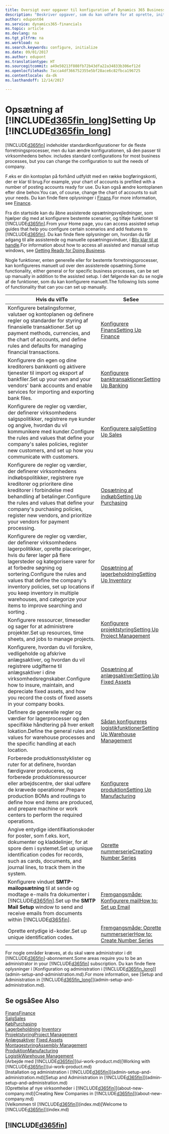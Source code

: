 ```yaml
---
title: Oversigt over opgaver til konfiguration af Dynamics 365 Business edition | Microsoft Docs
description: "Beskriver opgaver, som du kan udføre for at oprette, initialisere og konfigurere Dynamics 365 Business edition efter dine behov."
author: edupont04
ms.service: dynamics365-financials
ms.topic: article
ms.devlang: na
ms.tgt_pltfrm: na
ms.workload: na
ms.search.keywords: configure, initialize
ms.date: 09/01/2017
ms.author: edupont
ms.translationtype: HT
ms.sourcegitcommit: a49e50213f808fb72b43dfa22a34833b306ef12d
ms.openlocfilehash: 7acca4df366752355e5bf28ace6c82fbca196725
ms.contentlocale: da-dk
ms.lasthandoff: 12/14/2017

---
```

# <a name="setting-up-included365finlongincludesd365finlongmdmd"></a><span data-ttu-id="f745a-103">Opsætning af [!INCLUDE[d365fin_long](includes/d365fin_long_md.md)]</span><span class="sxs-lookup"><span data-stu-id="f745a-103">Setting Up [!INCLUDE[d365fin_long](includes/d365fin_long_md.md)]</span></span>
[!INCLUDE[d365fin](includes/d365fin_md.md)]<span data-ttu-id="f745a-104"> indeholder standardkonfigurationer for de fleste forretningsprocesser, men du kan ændre konfigurationen, så den passer til virksomhedens behov.</span><span class="sxs-lookup"><span data-stu-id="f745a-104"> includes standard configurations for most business processes, but you can change the configuration to suit the needs of company.</span></span>

<span data-ttu-id="f745a-105">F.eks er din kontoplan på forhånd udfyldt med en række bogføringskonti, der er klar til brug.</span><span class="sxs-lookup"><span data-stu-id="f745a-105">For example, your chart of accounts is prefilled with a number of posting accounts ready for use.</span></span> <span data-ttu-id="f745a-106">Du kan også ændre kontoplanen efter dine behov.</span><span class="sxs-lookup"><span data-stu-id="f745a-106">You can, of course, change the chart of accounts to suit your needs.</span></span> <span data-ttu-id="f745a-107">Du kan finde flere oplysninger i [Finans](finance.md).</span><span class="sxs-lookup"><span data-stu-id="f745a-107">For more information, see [Finance](finance.md).</span></span>

<span data-ttu-id="f745a-108">Fra din startside kan du åbne assisterede opsætningsvejledninger, som hjælper dig med at konfigurere bestemte scenarier, og tilføje funktioner til [!INCLUDE[d365fin](includes/d365fin_md.md)].</span><span class="sxs-lookup"><span data-stu-id="f745a-108">From your Home page, you can access assisted setup guides that help you configure certain scenarios and add features to [!INCLUDE[d365fin](includes/d365fin_md.md)].</span></span> <span data-ttu-id="f745a-109">Du kan finde flere oplysninger om, hvordan du får adgang til alle assisterede og manuelle opsætningsvinduer, i [Bliv klar til at handle](ui-get-ready-business.md).</span><span class="sxs-lookup"><span data-stu-id="f745a-109">For information about how to access all assisted and manual setup windows, see [Getting Ready for Doing Business](ui-get-ready-business.md).</span></span>

<span data-ttu-id="f745a-110">Nogle funktioner, enten generelle eller for bestemte forretningsprocesser, kan konfigureres manuelt ud over den assisterede opsætning.</span><span class="sxs-lookup"><span data-stu-id="f745a-110">Some functionality, either general or for specific business processes, can be set up manually in addition to the assisted setup.</span></span> <span data-ttu-id="f745a-111">I det følgende kan du se nogle af de funktioner, som du kan konfigurere manuelt.</span><span class="sxs-lookup"><span data-stu-id="f745a-111">The following lists some of functionality that can you can set up manually.</span></span>

| <span data-ttu-id="f745a-112">Hvis du vil</span><span class="sxs-lookup"><span data-stu-id="f745a-112">To</span></span> | <span data-ttu-id="f745a-113">Se</span><span class="sxs-lookup"><span data-stu-id="f745a-113">See</span></span> |
| --- | --- |
| <span data-ttu-id="f745a-114">Konfigurere betalingsformer, valutaer og kontoplanen og definere regler og standarder for styring af finansielle transaktioner.</span><span class="sxs-lookup"><span data-stu-id="f745a-114">Set up payment methods, currencies, and the chart of accounts, and define rules and defaults for managing financial transactions.</span></span> |[<span data-ttu-id="f745a-115">Konfigurere Finans</span><span class="sxs-lookup"><span data-stu-id="f745a-115">Setting Up Finance</span></span>](finance-setup-finance.md) |
| <span data-ttu-id="f745a-116">Konfigurere din egen og dine kreditorers bankkonti og aktivere tjenester til import og eksport af bankfiler.</span><span class="sxs-lookup"><span data-stu-id="f745a-116">Set up your own and your vendors' bank accounts and enable services for importing and exporting bank files.</span></span> |[<span data-ttu-id="f745a-117">Konfigurere banktransaktioner</span><span class="sxs-lookup"><span data-stu-id="f745a-117">Setting Up Banking</span></span>](bank-setup-banking.md) |
| <span data-ttu-id="f745a-118">Konfigurere de regler og værdier, der definerer virksomhedens salgspolitikker, registrere nye kunder og angive, hvordan du vil kommunikere med kunder.</span><span class="sxs-lookup"><span data-stu-id="f745a-118">Configure the rules and values that define your company's sales policies, register new customers, and set up how you communicate with customers.</span></span> |[<span data-ttu-id="f745a-119">Konfigurere salg</span><span class="sxs-lookup"><span data-stu-id="f745a-119">Setting Up Sales</span></span>](sales-setup-sales.md) |
| <span data-ttu-id="f745a-120">Konfigurere de regler og værdier, der definerer virksomhedens indkøbspolitikker, registrere nye kreditorer og prioritere dine kreditorer i forbindelse med behandling af betalinger.</span><span class="sxs-lookup"><span data-stu-id="f745a-120">Configure the rules and values that define your company's purchasing policies, register new vendors, and prioritize your vendors for payment processing.</span></span> |[<span data-ttu-id="f745a-121">Opsætning af indkøb</span><span class="sxs-lookup"><span data-stu-id="f745a-121">Setting Up Purchasing</span></span>](purchasing-setup-purchasing.md) |
| <span data-ttu-id="f745a-122">Konfigurere de regler og værdier, der definerer virksomhedens lagerpolitikker, oprette placeringer, hvis du fører lager på flere lagersteder og kategorisere varer for at forbedre søgning og sortering.</span><span class="sxs-lookup"><span data-stu-id="f745a-122">Configure the rules and values that define the company's inventory policies, set up locations if you keep inventory in multiple warehouses, and categorize your items to improve searching and sorting .</span></span> |[<span data-ttu-id="f745a-123">Opsætning af lagerbeholdning</span><span class="sxs-lookup"><span data-stu-id="f745a-123">Setting Up Inventory</span></span>](inventory-setup-inventory.md) |
| <span data-ttu-id="f745a-124">Konfigurere ressourcer, timesedler og sager for at administrere projekter.</span><span class="sxs-lookup"><span data-stu-id="f745a-124">Set up resources, time sheets, and jobs to manage projects.</span></span> |[<span data-ttu-id="f745a-125">Konfigurere projektstyring</span><span class="sxs-lookup"><span data-stu-id="f745a-125">Setting Up Project Management</span></span>](projects-setup-projects.md) |
| <span data-ttu-id="f745a-126">Konfigurere, hvordan du vil forsikre, vedligeholde og afskrive anlægsaktiver, og hvordan du vil registrere udgifterne til anlægsaktiver i dine virksomhedsregnskaber.</span><span class="sxs-lookup"><span data-stu-id="f745a-126">Configure how to insure, maintain, and depreciate fixed assets, and how you record the costs of fixed assets in your company books.</span></span> |[<span data-ttu-id="f745a-127">Opsætning af anlægsaktiver</span><span class="sxs-lookup"><span data-stu-id="f745a-127">Setting Up Fixed Assets</span></span>](fa-setup.md) |
|<span data-ttu-id="f745a-128">Definere de generelle regler og værdier for lagerprocesser og den specifikke håndtering på hver enkelt lokation.</span><span class="sxs-lookup"><span data-stu-id="f745a-128">Define the general rules and values for warehouse processes and the specific handling at each location.</span></span>|[<span data-ttu-id="f745a-129">Sådan konfigureres logistikfunktioner</span><span class="sxs-lookup"><span data-stu-id="f745a-129">Setting Up Warehouse Management</span></span>](warehouse-setup-warehouse.md)|
|<span data-ttu-id="f745a-130">Forberede produktionsstyklister og ruter for at definere, hvordan færdigvarer produceres, og forberede produktionsressourcer eller arbejdscentre, der skal udføre de krævede operationer.</span><span class="sxs-lookup"><span data-stu-id="f745a-130">Prepare production BOMs and routings to define how end items are produced, and prepare machine or work centers to perform the required operations.</span></span>|[<span data-ttu-id="f745a-131">Konfigurere produktion</span><span class="sxs-lookup"><span data-stu-id="f745a-131">Setting Up Manufacturing</span></span>](production-configure-production-processes.md)|
| <span data-ttu-id="f745a-132">Angive entydige identifikationskoder for poster, som f.eks. kort, dokumenter og kladdelinjer, for at spore dem i systemet.</span><span class="sxs-lookup"><span data-stu-id="f745a-132">Set up unique identification codes for records, such as cards, documents, and journal lines, to track them in the system.</span></span> |[<span data-ttu-id="f745a-133">Oprette nummerserie</span><span class="sxs-lookup"><span data-stu-id="f745a-133">Creating Number Series</span></span>](ui-create-number-series.md) |
| <span data-ttu-id="f745a-134">Konfigurere vinduet **SMTP-mailopsætning** til at sende og modtage e-mails fra dokumenter i [!INCLUDE[d365fin](includes/d365fin_md.md)].</span><span class="sxs-lookup"><span data-stu-id="f745a-134">Set up the **SMTP Mail Setup** window to send and receive emails from documents within [!INCLUDE[d365fin](includes/d365fin_md.md)].</span></span> |[<span data-ttu-id="f745a-135">Fremgangsmåde: Konfigurere mail</span><span class="sxs-lookup"><span data-stu-id="f745a-135">How to: Set up Email</span></span>](madeira-how-setup-email.md) |
| <span data-ttu-id="f745a-136">Oprette entydige id-koder.</span><span class="sxs-lookup"><span data-stu-id="f745a-136">Set up unique identification codes.</span></span> |[<span data-ttu-id="f745a-137">Fremgangsmåde: Oprette nummerserier</span><span class="sxs-lookup"><span data-stu-id="f745a-137">How to: Create Number Series</span></span>](ui-create-number-series.md) |

<span data-ttu-id="f745a-138">For nogle områder kræves, at du skal være administrator i dit [!INCLUDE[d365fin](includes/d365fin_md.md)]-abonnement.</span><span class="sxs-lookup"><span data-stu-id="f745a-138">Some areas require you to be an administrator in your [!INCLUDE[d365fin](includes/d365fin_md.md)] subscription.</span></span> <span data-ttu-id="f745a-139">Du kan finde flere oplysninger i [Konfiguration og administration i [!INCLUDE[d365fin_long](includes/d365fin_long_md.md)]](admin-setup-and-administration.md).</span><span class="sxs-lookup"><span data-stu-id="f745a-139">For more information, see [Setup and Administration in [!INCLUDE[d365fin_long](includes/d365fin_long_md.md)]](admin-setup-and-administration.md).</span></span>  

## <a name="see-also"></a><span data-ttu-id="f745a-140">Se også</span><span class="sxs-lookup"><span data-stu-id="f745a-140">See Also</span></span>
[<span data-ttu-id="f745a-141">Finans</span><span class="sxs-lookup"><span data-stu-id="f745a-141">Finance</span></span>](finance.md)  
[<span data-ttu-id="f745a-142">Salg</span><span class="sxs-lookup"><span data-stu-id="f745a-142">Sales</span></span>](sales-manage-sales.md)  
[<span data-ttu-id="f745a-143">Køb</span><span class="sxs-lookup"><span data-stu-id="f745a-143">Purchasing</span></span>](purchasing-manage-purchasing.md)  
<span data-ttu-id="f745a-144">[Lagerbeholdning](inventory-manage-inventory.md)  </span><span class="sxs-lookup"><span data-stu-id="f745a-144">[Inventory](inventory-manage-inventory.md)  </span></span>  
[<span data-ttu-id="f745a-145">Projektstyring</span><span class="sxs-lookup"><span data-stu-id="f745a-145">Project Management</span></span>](projects-manage-projects.md)  
<span data-ttu-id="f745a-146">[Anlægsaktiver](fa-manage.md)  </span><span class="sxs-lookup"><span data-stu-id="f745a-146">[Fixed Assets](fa-manage.md)  </span></span>  
[<span data-ttu-id="f745a-147">Montagestyring</span><span class="sxs-lookup"><span data-stu-id="f745a-147">Assembly Management</span></span>](assembly-assemble-items.md)  
[<span data-ttu-id="f745a-148">Produktion</span><span class="sxs-lookup"><span data-stu-id="f745a-148">Manufacturing</span></span>](production-manage-manufacturing.md)  
[<span data-ttu-id="f745a-149">Logistik</span><span class="sxs-lookup"><span data-stu-id="f745a-149">Warehouse Management</span></span>](warehouse-manage-warehouse.md)  
<span data-ttu-id="f745a-150">[Arbejde med [!INCLUDE[d365fin](includes/d365fin_md.md)]](ui-work-product.md)</span><span class="sxs-lookup"><span data-stu-id="f745a-150">[Working with [!INCLUDE[d365fin](includes/d365fin_md.md)]](ui-work-product.md)</span></span>  
<span data-ttu-id="f745a-151">[Installation og administration i [!INCLUDE[d365fin](includes/d365fin_md.md)]](admin-setup-and-administration.md)</span><span class="sxs-lookup"><span data-stu-id="f745a-151">[Setup and Administration in [!INCLUDE[d365fin](includes/d365fin_md.md)]](admin-setup-and-administration.md)</span></span>  
<span data-ttu-id="f745a-152">[Oprettelse af nye virksomheder i [!INCLUDE[d365fin](includes/d365fin_md.md)]](about-new-company.md)</span><span class="sxs-lookup"><span data-stu-id="f745a-152">[Creating New Companies in [!INCLUDE[d365fin](includes/d365fin_md.md)]](about-new-company.md)</span></span>  
<span data-ttu-id="f745a-153">[Velkommen til [!INCLUDE[d365fin](includes/d365fin_md.md)]](index.md)</span><span class="sxs-lookup"><span data-stu-id="f745a-153">[Welcome to [!INCLUDE[d365fin](includes/d365fin_md.md)]](index.md)</span></span>  

## [!INCLUDE[d365fin](includes/free_trial_md.md)]

